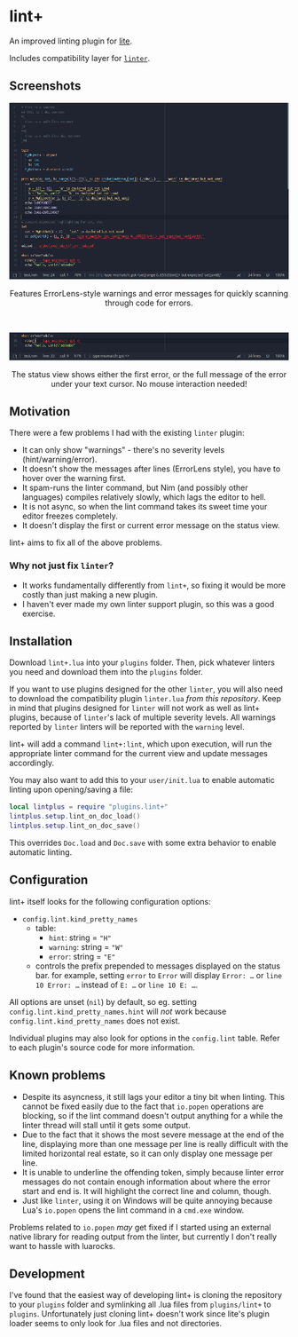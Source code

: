 # lint+

An improved linting plugin for [lite](https://github.com/rxi/lite).

Includes compatibility layer for [`linter`](https://github.com/drmargarido/linters).

## Screenshots

![1st screenshot](screenshots/1.png)
<p align="center">
Features ErrorLens-style warnings and error messages for quickly scanning
through code for errors.
</p>

<br>

![2nd screenshot](screenshots/2.png)
<p align="center">
The status view shows either the first error, or the full message of the error
under your text cursor. No mouse interaction needed!
</p>


## Motivation

There were a few problems I had with the existing `linter` plugin:

- It can only show "warnings" - there's no severity levels (hint/warning/error).
- It doesn't show the messages after lines (ErrorLens style), you have to hover
  over the warning first.
- It spam-runs the linter command, but Nim (and possibly other languages)
  compiles relatively slowly, which lags the editor to hell.
- It is not async, so when the lint command takes its sweet time your editor
  freezes completely.
- It doesn't display the first or current error message on the status view.

lint+ aims to fix all of the above problems.

### Why not just fix `linter`?

- It works fundamentally differently from `lint+`, so fixing it would be more
  costly than just making a new plugin.
- I haven't ever made my own linter support plugin, so this was a good exercise.

## Installation

Download `lint+.lua` into your `plugins` folder. Then, pick whatever linters you
need and download them into the `plugins` folder.

If you want to use plugins designed for the other `linter`, you will also need
to download the compatibility plugin `linter.lua` *from this repository*.
Keep in mind that plugins designed for `linter` will not work as well as lint+
plugins, because of `linter`'s lack of multiple severity levels. All warnings
reported by `linter` linters will be reported with the `warning` level.

lint+ will add a command `lint+:lint`, which upon execution, will run the
appropriate linter command for the current view and update messages accordingly.

You may also want to add this to your `user/init.lua` to enable automatic
linting upon opening/saving a file:
```lua
local lintplus = require "plugins.lint+"
lintplus.setup.lint_on_doc_load()
lintplus.setup.lint_on_doc_save()
```
This overrides `Doc.load` and `Doc.save` with some extra behavior to enable
automatic linting.

## Configuration

lint+ itself looks for the following configuration options:

- `config.lint.kind_pretty_names`
  - table:
    - `hint`: string = `"H"`
    - `warning`: string = `"W"`
    - `error`: string = `"E"`
  - controls the prefix prepended to messages displayed on the status bar.
    for example, setting `error` to `Error` will display `Error: …` or
    `line 10 Error: …` instead of `E: …` or `line 10 E: …`.

All options are unset (`nil`) by default, so eg. setting
`config.lint.kind_pretty_names.hint` will *not* work because
`config.lint.kind_pretty_names` does not exist.

Individual plugins may also look for options in the `config.lint` table.
Refer to each plugin's source code for more information.

## Known problems

- Despite its asyncness, it still lags your editor a tiny bit when linting.
  This cannot be fixed easily due to the fact that `io.popen` operations are
  blocking, so if the lint command doesn't output anything for a while the
  linter thread will stall until it gets some output.
- Due to the fact that it shows the most severe message at the end of the
  line, displaying more than one message per line is really difficult with
  the limited horizontal real estate, so it can only display one message per
  line.
- It is unable to underline the offending token, simply because linter error
  messages do not contain enough information about where the error start and
  end is. It will highlight the correct line and column, though.
- Just like `linter`, using it on Windows will be quite annoying because Lua's
  `io.popen` opens the lint command in a `cmd.exe` window.

Problems related to `io.popen` *may* get fixed if I started using an external
native library for reading output from the linter, but currently I don't really
want to hassle with luarocks.

## Development

I've found that the easiest way of developing lint+ is cloning the repository to
your `plugins` folder and symlinking all .lua files from `plugins/lint+` to
`plugins`. Unfortunately just cloning lint+ doesn't work since lite's plugin
loader seems to only look for .lua files and not directories.
